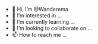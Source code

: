 - 👋 Hi, I’m @Wanderema
- 👀 I’m interested in ...
- 🌱 I’m currently learning ...
- 💞️ I’m looking to collaborate on ...
- 📫 How to reach me ...

<!---
Wanderema/Wanderema is a ✨ special ✨ repository because its `README.md` (this file) appears on your GitHub profile.
You can click the Preview link to take a look at your changes.
--->
